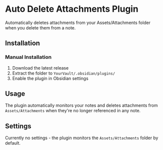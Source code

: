 # Auto Delete Attachments Plugin

Automatically deletes attachments from your Assets/Attachments folder when you delete them from a note.

## Installation

### Manual Installation
1. Download the latest release
2. Extract the folder to `YourVault/.obsidian/plugins/`
3. Enable the plugin in Obsidian settings

## Usage

The plugin automatically monitors your notes and deletes attachments from `Assets/Attachments` when they're no longer referenced in any note.

## Settings

Currently no settings - the plugin monitors the `Assets/Attachments` folder by default.
